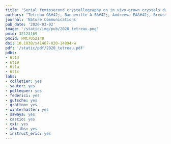 ```yaml
---
title: "Serial femtosecond crystallography on in vivo-grown crystals drives elucidation of mosquitocidal Cyt1Aa bioactivation cascade"
authors: "Tetreau G&#42;, Banneville A-S&#42;, Andreeva EA&#42;, Brewster AS&#42;, Hunter MS, Sierra RG, Teulon J-M, **Young ID**, Burke N, Grünewald TA, Beaudouin J, Snigireva I, Fernandez-Luna MT, Burt A, Park H-W, Signor L, Bafna JA, Sadir R, Fenel D, Boeri-Erba E, Bacia M, Zala N, Laporte F, Després L, Weik M, Boutet S, Rosenthal M, Coquelle N, Burghammer M, Cascio D, Sawaka MR, Winterhalter M, Gratton E, Gutsche I, Federici B, Pellequer J-L, Sauter NK, Colletier J-P."
journal: 'Nature Communications'
pub_date: '2020-03-02'
image: '/static/img/pub/2020_tetreau.png'
pmid: 32123169
pmcid: PMC7052140
doi: 10.1038/s41467-020-14894-w
pdf: '/static/pdf/2020_tetreau.pdf'
pdbs:
- 6t14
- 6t19
- 6t1a
- 6t1c
labs:
- colletier: yes
- sauter: yes
- pellequer: yes
- federici: yes
- gutsche: yes
- gratton: yes
- winterhalter: yes
- sawaya: yes
- cascio: yes
- cxi: yes
- afm_ibs: yes
- instruct_eric: yes
---
```

